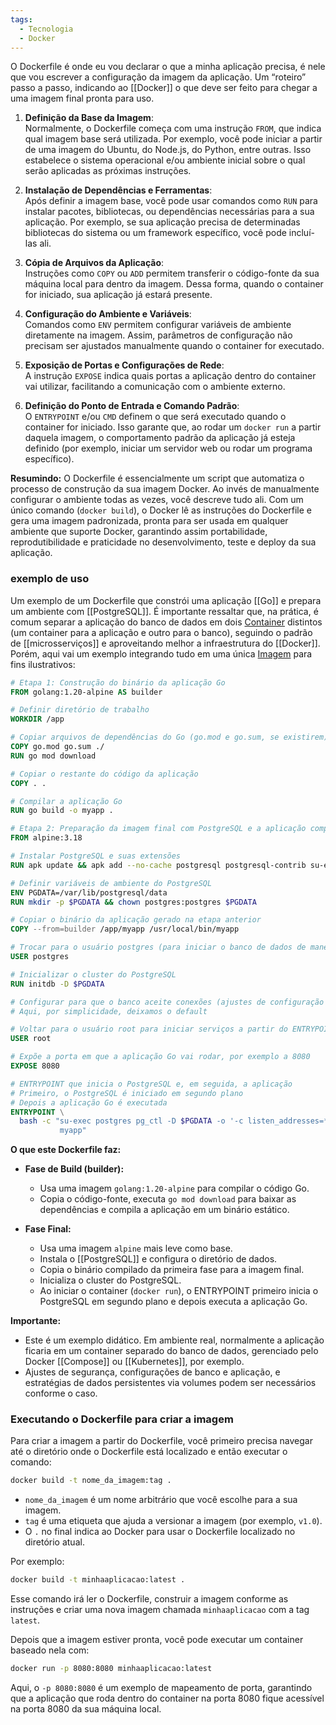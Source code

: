 ```yaml
---
tags:
  - Tecnologia
  - Docker
---
```

O Dockerfile é onde eu vou declarar o que a minha aplicação precisa, é nele que vou escrever a configuração da imagem da aplicação. Um “roteiro” passo a passo, indicando ao [[Docker]] o que deve ser feito para chegar a uma imagem final pronta para uso.

1. **Definição da Base da Imagem**:  
    Normalmente, o Dockerfile começa com uma instrução `FROM`, que indica qual imagem base será utilizada. Por exemplo, você pode iniciar a partir de uma imagem do Ubuntu, do Node.js, do Python, entre outras. Isso estabelece o sistema operacional e/ou ambiente inicial sobre o qual serão aplicadas as próximas instruções.
    
2. **Instalação de Dependências e Ferramentas**:  
    Após definir a imagem base, você pode usar comandos como `RUN` para instalar pacotes, bibliotecas, ou dependências necessárias para a sua aplicação. Por exemplo, se sua aplicação precisa de determinadas bibliotecas do sistema ou um framework específico, você pode incluí-las ali.
    
3. **Cópia de Arquivos da Aplicação**:  
    Instruções como `COPY` ou `ADD` permitem transferir o código-fonte da sua máquina local para dentro da imagem. Dessa forma, quando o container for iniciado, sua aplicação já estará presente.
    
4. **Configuração do Ambiente e Variáveis**:  
    Comandos como `ENV` permitem configurar variáveis de ambiente diretamente na imagem. Assim, parâmetros de configuração não precisam ser ajustados manualmente quando o container for executado.
    
5. **Exposição de Portas e Configurações de Rede**:  
    A instrução `EXPOSE` indica quais portas a aplicação dentro do container vai utilizar, facilitando a comunicação com o ambiente externo.
    
6. **Definição do Ponto de Entrada e Comando Padrão**:  
    O `ENTRYPOINT` e/ou `CMD` definem o que será executado quando o container for iniciado. Isso garante que, ao rodar um `docker run` a partir daquela imagem, o comportamento padrão da aplicação já esteja definido (por exemplo, iniciar um servidor web ou rodar um programa específico).
    

**Resumindo:** O Dockerfile é essencialmente um script que automatiza o processo de construção da sua imagem Docker. Ao invés de manualmente configurar o ambiente todas as vezes, você descreve tudo ali. Com um único comando (`docker build`), o Docker lê as instruções do Dockerfile e gera uma imagem padronizada, pronta para ser usada em qualquer ambiente que suporte Docker, garantindo assim portabilidade, reprodutibilidade e praticidade no desenvolvimento, teste e deploy da sua aplicação.

### exemplo de uso

Um exemplo de um Dockerfile que constrói uma aplicação [[Go]] e prepara um ambiente com [[PostgreSQL]]. É importante ressaltar que, na prática, é comum separar a aplicação do banco de dados em dois [Container](Container.md) distintos (um container para a aplicação e outro para o banco), seguindo o padrão de [[microsserviços]] e aproveitando melhor a infraestrutura do [[Docker]]. Porém, aqui vai um exemplo integrando tudo em uma única [Imagem](Imagens.md) para fins ilustrativos:

```dockerfile
# Etapa 1: Construção do binário da aplicação Go
FROM golang:1.20-alpine AS builder

# Definir diretório de trabalho
WORKDIR /app

# Copiar arquivos de dependências do Go (go.mod e go.sum, se existirem)
COPY go.mod go.sum ./
RUN go mod download

# Copiar o restante do código da aplicação
COPY . .

# Compilar a aplicação Go
RUN go build -o myapp .

# Etapa 2: Preparação da imagem final com PostgreSQL e a aplicação compilada
FROM alpine:3.18

# Instalar PostgreSQL e suas extensões
RUN apk update && apk add --no-cache postgresql postgresql-contrib su-exec bash

# Definir variáveis de ambiente do PostgreSQL
ENV PGDATA=/var/lib/postgresql/data
RUN mkdir -p $PGDATA && chown postgres:postgres $PGDATA

# Copiar o binário da aplicação gerado na etapa anterior
COPY --from=builder /app/myapp /usr/local/bin/myapp

# Trocar para o usuário postgres (para iniciar o banco de dados de maneira mais segura)
USER postgres

# Inicializar o cluster do PostgreSQL
RUN initdb -D $PGDATA

# Configurar para que o banco aceite conexões (ajustes de configuração podem ser feitos em postgresql.conf ou pg_hba.conf)
# Aqui, por simplicidade, deixamos o default

# Voltar para o usuário root para iniciar serviços a partir do ENTRYPOINT
USER root

# Expõe a porta em que a aplicação Go vai rodar, por exemplo a 8080
EXPOSE 8080

# ENTRYPOINT que inicia o PostgreSQL e, em seguida, a aplicação
# Primeiro, o PostgreSQL é iniciado em segundo plano
# Depois a aplicação Go é executada
ENTRYPOINT \
  bash -c "su-exec postgres pg_ctl -D $PGDATA -o '-c listen_addresses=*' -w start && \
           myapp"
```

**O que este Dockerfile faz:**

- **Fase de Build (builder):**
    
    - Usa uma imagem `golang:1.20-alpine` para compilar o código Go.
    - Copia o código-fonte, executa `go mod download` para baixar as dependências e compila a aplicação em um binário estático.
- **Fase Final:**
    
    - Usa uma imagem `alpine` mais leve como base.
    - Instala o [[PostgreSQL]] e configura o diretório de dados.
    - Copia o binário compilado da primeira fase para a imagem final.
    - Inicializa o cluster do PostgreSQL.
    - Ao iniciar o container (`docker run`), o ENTRYPOINT primeiro inicia o PostgreSQL em segundo plano e depois executa a aplicação Go.

**Importante:**

- Este é um exemplo didático. Em ambiente real, normalmente a aplicação ficaria em um container separado do banco de dados, gerenciado pelo Docker [[Compose]] ou [[Kubernetes]], por exemplo.
- Ajustes de segurança, configurações de banco e aplicação, e estratégias de dados persistentes via volumes podem ser necessários conforme o caso.


### Executando o Dockerfile para criar a imagem

Para criar a imagem a partir do Dockerfile, você primeiro precisa navegar até o diretório onde o Dockerfile está localizado e então executar o comando:

```bash
docker build -t nome_da_imagem:tag .
```

- `nome_da_imagem` é um nome arbitrário que você escolhe para a sua imagem.
- `tag` é uma etiqueta que ajuda a versionar a imagem (por exemplo, `v1.0`).
- O `.` no final indica ao Docker para usar o Dockerfile localizado no diretório atual.

Por exemplo:

```bash
docker build -t minhaaplicacao:latest .
```

Esse comando irá ler o Dockerfile, construir a imagem conforme as instruções e criar uma nova imagem chamada `minhaaplicacao` com a tag `latest`.

Depois que a imagem estiver pronta, você pode executar um container baseado nela com:

```bash
docker run -p 8080:8080 minhaaplicacao:latest
```

Aqui, o `-p 8080:8080` é um exemplo de mapeamento de porta, garantindo que a aplicação que roda dentro do container na porta 8080 fique acessível na porta 8080 da sua máquina local.